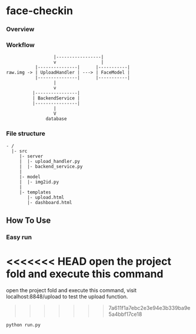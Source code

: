 # face-checkin

### Overview

### Workflow
```plain
                  |-----------------|
                  v                 |
           |---------------|      |-----------|
raw.img -> | UploadHandler | ---> | FaceModel |
           |---------------|      |-----------|
                  |                 
                  v
          |----------------|
          | BackendService |
          |----------------|
                  |
                  V
               database
```
### File structure
```plain
- /
  |- src
     |- server
     |  |- upload_handler.py
     |  |- backend_service.py
     |
     |- model
     |  |- img2id.py
     |
     |- templates
        |- upload.html
        |- dashboard.html
```



## How  To Use

### Easy run

<<<<<<< HEAD
open the project fold and execute this command
=======
open the project fold and execute this command, visit localhost:8848/upload to test the upload function.
>>>>>>> 7a611f1a7ebc2e3e94e3b339ba9e5a4bbf17ce18

```
python run.py
```

